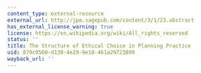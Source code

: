 ```yaml
---
content_type: external-resource
external_url: http://jpe.sagepub.com/content/3/1/23.abstract
has_external_license_warning: true
license: https://en.wikipedia.org/wiki/All_rights_reserved
status: ''
title: The Structure of Ethical Choice in Planning Practice
uid: 879c0560-d138-4e29-9e18-461a29723899
wayback_url: ''
---
```

